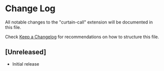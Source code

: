 # Change Log

All notable changes to the "curtain-call" extension will be documented in this file.

Check [Keep a Changelog](http://keepachangelog.com/) for recommendations on how to structure this file.

## [Unreleased]

- Initial release
